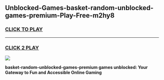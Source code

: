 
## Unblocked-Games-basket-random-unblocked-games-premium-Play-Free-m2hy8
<h3>
<a href="https://premium76.site?title=basket-random-unblocked-games-premium&ref=20A">CLICK TO PLAY</a></h3>
<hr>

<h3>
<a href="https://premium76.site?title=basket-random-unblocked-games-premium&ref=20A">CLICK 2 PLAY</a>
  
</h3>

<a href="https://premium76.site?title=basket-random-unblocked-games-premium&ref=20A"><img src="https://clearcache.store/games.png"></a>


**basket-random-unblocked-games-premium games unblocked: Your Gateway to Fun and Accessible Online Gaming**
